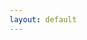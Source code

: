 ```yaml
---
layout: default
---
```


<!DOCTYPE html>
<html lang="en">
<head>
    <meta charset="UTF-8">
    <meta name="viewport" content="width=device-width, initial-scale=1.0">
    <title>Tavus AI Chat</title>
    <link rel="stylesheet" href="{{ '/assets/main.css' | relative_url }}">
    <link rel="icon" href="{{ '/assets/images/favicon.ico' | relative_url }}">
    <style>
        .loader {
            border: 4px solid #f3f3f3;
            border-top: 4px solid #3498db;
            border-radius: 50%;
            width: 30px;
            height: 30px;
            animation: spin 1s linear infinite;
            margin: 20px auto;
            display: none;
        }

        @keyframes spin {
            0% { transform: rotate(0deg); }
            100% { transform: rotate(360deg); }
        }

        .error-message {
            color: red;
            margin: 10px 0;
            display: none;
        }
    </style>
</head>
<body>
    <h1>Welcome to Tavus AI Chat</h1>
    <button id="startChat">Start AI Conversation</button>
    <div class="loader"></div>
    <div class="error-message"></div>
    <div id="chatContainer" style="display:none;"></div>

    <script>
    document.getElementById('startChat').addEventListener('click', async () => {
    const MAX_RETRIES = 3;
    let retryCount = 0;
    const controller = new AbortController();
    
    const executeCall = async () => {
        try {
            const response = await fetch('https://api.tavus.io/v2/conversations', {
                method: 'POST',
                headers: {
                    'Content-Type': 'application/json',
                    'x-api-key': '9836007c1c7e42069111b82b9fe6a6e4' // Your API key
                },
                body: JSON.stringify({
                    persona_id: 'p1fcd1b4f914', // Your persona ID
                    conversational_context: "Default conversation starter",
                    properties: {
                        enable_recording: true
                    }
                }),
                signal: controller.signal,
                timeout: 15000 // 15-second timeout
            });

            // Handle API-specific errors
            if (!response.ok) {
                const errorData = await response.json();
                throw new Error(`Tavus API Error: ${errorData.error?.message || 'Unknown API error'}`);
            }

            const data = await response.json();
            
            // Validate response format
            if (!data.conversation_url) {
                throw new Error('Invalid API response format');
            }

            // Success handling
            const iframe = document.createElement('iframe');
            iframe.src = data.conversation_url;
            iframe.style = 'width:100%;height:600px;border:none;';
            document.getElementById('chatContainer').appendChild(iframe);
            document.getElementById('chatContainer').style.display = 'block';

        } catch (error) {
            // Network/Timeout Errors
            if (error.name === 'AbortError' || error.message.includes('Failed to fetch')) {
                if (retryCount < MAX_RETRIES) {
                    retryCount++;
                    await new Promise(resolve => setTimeout(resolve, 2000 * retryCount));
                    return executeCall();
                }
                throw new Error('Connection failed after 3 attempts. Check network or try later.');
            }
            
            // API Error Structure from Tavus docs
            if (error.message.includes('Tavus API Error')) {
                console.error('API Failure:', error);
                throw new Error('Service unavailable. Please contact support.');
            }
            
            // General error fallback
            throw error;
        }
    };

    try {
        await executeCall();
    } catch (error) {
        console.error('Final Error:', error);
        alert(error.message);
    } finally {
        controller.abort(); // Cleanup
    }
});
